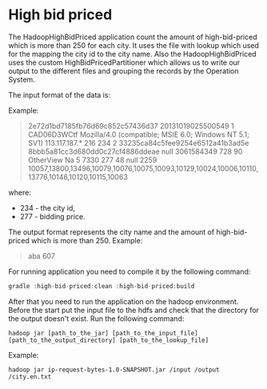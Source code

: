 # High bid priced
The HadoopHighBidPriced application count the amount of high-bid-priced which is more than 250
for each city. It uses the file with lookup which used for the mapping the city id to the city name.
Also the HadoopHighBidPriced uses the custom HighBidPricedPartitioner which allows us to
write our output to the different files and grouping the records by the Operation System.

The input format of the data is:

Example: 
> 2e72d1bd7185fb76d69c852c57436d37	20131019025500549	1	CAD06D3WCtf	Mozilla/4.0 (compatible; MSIE 6.0; Windows NT 5.1; SV1)	113.117.187.*	216	234	2	33235ca84c5fee9254e6512a41b3ad5e	8bbb5a81cc3d680dd0c27cf4886ddeae	null	3061584349	728	90	OtherView	Na	5	7330	277	48	null	2259	10057,13800,13496,10079,10076,10075,10093,10129,10024,10006,10110,13776,10146,10120,10115,10063

where: 
* 234 - the city id, 
* 277 - bidding price.

The output format represents the city name and the amount of high-bid-priced which is more than 250.
Example:
> aba	607

For running application you need to compile it by the following command:
```gradle
gradle :high-bid-priced:clean :high-bid-priced:build
```

After that you need to run the application on the hadoop environment. Before the start put
the input file to the hdfs and check that the directory for the output doesn't exist.
Run the following command:
```
hadoop jar [path_to_the_jar] [path_to_the_input_file] [path_to_the_output_directory] [path_to_the_lookup_file]
```
Example:
```
hadoop jar ip-request-bytes-1.0-SNAPSHOT.jar /input /output /city.en.txt
```